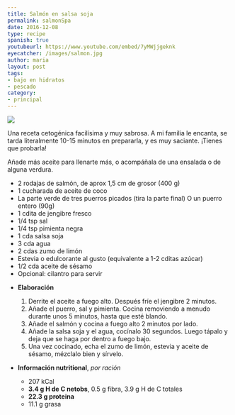 ```yaml
---
title: Salmón en salsa soja
permalink: salmonSpa
date: 2016-12-08
type: recipe
spanish: true
youtubeurl: https://www.youtube.com/embed/7yMWjjgeknk
eyecatcher: /images/salmon.jpg
author: maria
layout: post
tags:
- bajo en hidratos
- pescado
category:
- principal
---
```


<img src="https://farm1.staticflickr.com/769/31584141351_883e3468d6_o_d.jpg"/>


Una receta cetogénica facilísima y muy sabrosa. A mi familia le encanta, se tarda literalmente 10-15 minutos en prepararla, y es muy saciante. ¡Tienes que probarla!

Añade más aceite para llenarte más, o acompáñala de una ensalada o de alguna verdura.


* 2 rodajas de salmón, de aprox 1,5 cm de grosor (400 g)
* 1 cucharada de aceite de coco
* La parte verde de tres puerros picados (tira la parte final) O un puerro entero (90g)
* 1 cdita de jengibre fresco
* 1/4 tsp sal
* 1/4 tsp pimienta negra
* 1 cda salsa soja
* 3 cda agua
* 2 cdas zumo de limón
* Estevia o edulcorante al gusto (equivalente a 1-2 cditas azúcar)
* 1/2 cda aceite de sésamo
* Opcional: cilantro para servir

<!-- -->

* **Elaboración**
  1. Derrite el aceite a fuego alto. Después fríe el jengibre 2 minutos.
  2. Añade el puerro, sal y pimienta. Cocina removiendo a menudo durante unos 5 minutos, hasta que esté blando.
  3. Añade el salmón y cocina a fuego alto 2 minutos por lado.
  4. Añade la salsa soja y el agua, cocínalo 30 segundos. Luego tápalo y deja que se haga por dentro a fuego bajo.
  5. Una vez cocinado, echa el zumo de limón, estevia y aceite de sésamo, mézclalo bien y sírvelo.


* **Información nutritional**, _por ración_
  * 207 kCal
  * **3.4 g H de C netobs**, 0.5 g fibra, 3.9 g H de C totales
  * **22.3 g proteina**
  * 11.1 g grasa
